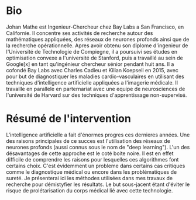 # Bio

Johan Mathe est Ingenieur-Chercheur chez Bay Labs a San Francisco, en Californie. Il concentre ses activités de recherche autour des mathématiques appliquées, des réseaux de neurones profonds ainsi que de la recherche opérationnelle. Apres avoir obtenu son diplome d'ingenieur de l'Université de Technologie de Compiegne, il a poursuivi ses études en optimisation convexe a l'université de Stanford, puis a travaillé au sein de Google[x] en tant qu'ingénieur chercheur sénior pendant huit ans. Il a cofondé Bay Labs avec Charles Cadieu et Kilian Koepsell en 2015, avec pour but de diagnostiquer les maladies cardio-vasculaires en utilisant des techniques d'intelligence artificielle appliquées a l'imagerie médicale. Il travaille en parallele en parternariat avec une equipe de neurosciences de l'université de Harvard sur des techniques d'apprentissage non-supervisé.

# Résumé de l'intervention

L'intelligence artificielle a fait d'énormes progres ces dernieres années. Une des raisons principales de ce succes est l'utilisation des réseaux de neurones profonds (aussi connus sous le nom de "deep learning"). L'un des désavantages de cette approche est le coté boite noire. Il est en effet difficile de comprendre les raisons pour lesquelles ces algorithmes font certains choix. C'est évidemment un probleme dans certains cas critiques comme le diagnostique médical ou encore dans les problématiques de sureté. Je présenterai ici les méthodes utilisées dans mes travaux de recherche pour démistyfier les résultats. Le but sous-jacent étant d'éviter le risque de prolétarisation du corps médical lié avec cette technologie.
